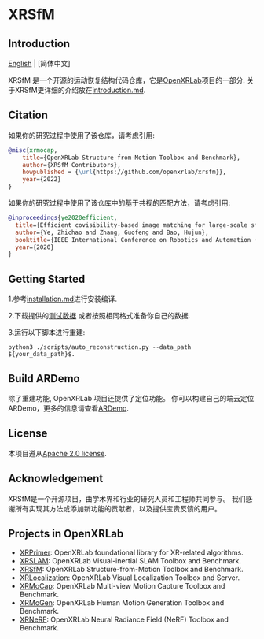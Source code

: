 # XRSfM


## Introduction

[English](README.md) | [简体中文] 

XRSfM 是一个开源的运动恢复结构代码仓库，它是[OpenXRLab](https://openxrlab.com/)项目的一部分.
关于XRSfM更详细的介绍放在[introduction.md](docs/en/introduction.md).

## Citation

如果你的研究过程中使用了该仓库，请考虑引用:

```bibtex
@misc{xrmocap,
    title={OpenXRLab Structure-from-Motion Toolbox and Benchmark},
    author={XRSfM Contributors},
    howpublished = {\url{https://github.com/openxrlab/xrsfm}},
    year={2022}
}
```

如果你的研究过程中使用了该仓库中的基于共视的匹配方法，请考虑引用:

```bibtex
@inproceedings{ye2020efficient,
  title={Efficient covisibility-based image matching for large-scale sfm},
  author={Ye, Zhichao and Zhang, Guofeng and Bao, Hujun},
  booktitle={IEEE International Conference on Robotics and Automation (ICRA)},
  year={2020}
}
```

## Getting Started

1.参考[installation.md](docs/zh/installation.md)进行安装编译.

2.下载提供的[测试数据](https://openxrlab-share.oss-cn-hongkong.aliyuncs.com/xrsfm/test_data.zip?versionId=CAEQQBiBgMCi_6mllxgiIGI2ZjM1YjE1NjBmNTRmYjc5NzZlMzZkNWY1ZTk1YWFj) 或者按照相同格式准备你自己的数据.

3.运行以下脚本进行重建:
```
python3 ./scripts/auto_reconstruction.py --data_path ${your_data_path}$.
```

## Build ARDemo

除了重建功能, OpenXRLab 项目还提供了定位功能。
你可以构建自己的端云定位ARDemo，更多的信息请查看[ARDemo](http://doc.openxrlab.org.cn/openxrlab_docment/ARDemo/ARdemo.html#).

## License

本项目遵从[Apache 2.0 license](LICENSE).

## Acknowledgement

XRSfM是一个开源项目，由学术界和行业的研究人员和工程师共同参与。
我们感谢所有实现其方法或添加新功能的贡献者，以及提供宝贵反馈的用户。

## Projects in OpenXRLab

- [XRPrimer](https://github.com/openxrlab/xrprimer): OpenXRLab foundational library for XR-related algorithms.
- [XRSLAM](https://github.com/openxrlab/xrslam): OpenXRLab Visual-inertial SLAM Toolbox and Benchmark.
- [XRSfM](https://github.com/openxrlab/xrsfm): OpenXRLab Structure-from-Motion Toolbox and Benchmark.
- [XRLocalization](https://github.com/openxrlab/xrlocalization): OpenXRLab Visual Localization Toolbox and Server.
- [XRMoCap](https://github.com/openxrlab/xrmocap): OpenXRLab Multi-view Motion Capture Toolbox and Benchmark.
- [XRMoGen](https://github.com/openxrlab/xrmogen): OpenXRLab Human Motion Generation Toolbox and Benchmark.
- [XRNeRF](https://github.com/openxrlab/xrnerf): OpenXRLab Neural Radiance Field (NeRF) Toolbox and Benchmark.
